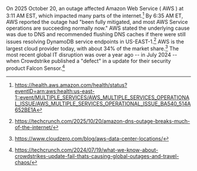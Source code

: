 
On 2025 October 20, an outage affected Amazon Web Service ( AWS ) at 3:11 AM EST, which impacted many parts of the internet.[^1] By 6:35 AM ET, AWS reported the outage had "been fully mitigated, and most AWS Service operations are succeeding normally now." AWS stated the underlying cause was due to DNS and recommended flushing DNS caches if there were still issues resolving DynamoDB service endpoints in US-EAST-1.[^2] AWS is the largest cloud provider today, with about 34% of the market share.[^3] The most recent global IT disruption was over a year ago -- in July 2024 -- when Crowdstrike published a "defect" in a update for their security product Falcon Sensor.[^4]

[^1]: https://health.aws.amazon.com/health/status?eventID=arn:aws:health:us-east-1::event/MULTIPLE_SERVICES/AWS_MULTIPLE_SERVICES_OPERATIONAL_ISSUE/AWS_MULTIPLE_SERVICES_OPERATIONAL_ISSUE_BA540_514A652BE1A
[^2]: https://techcrunch.com/2025/10/20/amazon-dns-outage-breaks-much-of-the-internet/
[^3]: https://www.cloudzero.com/blog/aws-data-center-locations/
[^4]: https://techcrunch.com/2024/07/19/what-we-know-about-crowdstrikes-update-fail-thats-causing-global-outages-and-travel-chaos/
